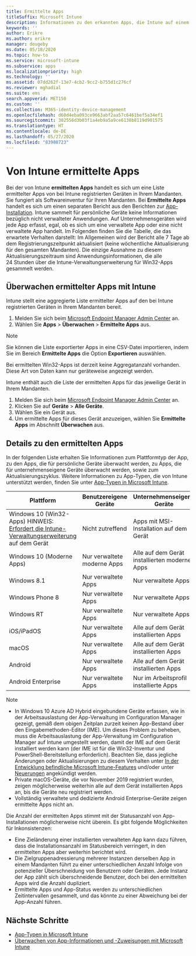 ```yaml
---
title: Ermittelte Apps
titleSuffix: Microsoft Intune
description: Informationen zu den erkannten Apps, die Intune auf einem Gerät gefunden hat.
keywords: ''
author: Erikre
ms.author: erikre
manager: dougeby
ms.date: 05/18/2020
ms.topic: how-to
ms.service: microsoft-intune
ms.subservice: apps
ms.localizationpriority: high
ms.technology: ''
ms.assetid: 07dd262f-13e7-4cb2-9cc2-b755d1c276cf
ms.reviewer: mghadial
ms.suite: ems
search.appverid: MET150
ms.custom: ''
ms.collection: M365-identity-device-management
ms.openlocfilehash: d60d4eba093ce9663abf2aa57c6461bef5a34ef1
ms.sourcegitcommit: 302556d3b03f1a4eb9a5a9ce6138b8119d901575
ms.translationtype: HT
ms.contentlocale: de-DE
ms.lasthandoff: 05/27/2020
ms.locfileid: "83988723"
---
```

# <a name="intune-discovered-apps"></a>Von Intune ermittelte Apps

Bei der von Intune **ermittelten Apps** handelt es sich um eine Liste ermittelter Apps von bei Intune registrierten Geräten in Ihrem Mandanten. Sie fungiert als Softwareinventur für Ihren Mandanten. Bei **Ermittelte Apps** handelt es sich um einen separaten Bericht aus den Berichten zur [App-Installation](apps-monitor.md). Intune sammelt für persönliche Geräte keine Informationen bezüglich nicht verwalteter Anwendungen. Auf Unternehmensgeräten wird jede App erfasst, egal, ob es sich um eine verwaltete App oder eine nicht verwaltete App handelt. Im Folgenden finden Sie die Tabelle, die das erwartete Verhalten darstellt: Im Allgemeinen wird der Bericht alle 7 Tage ab dem Registrierungszeitpunkt aktualisiert (keine wöchentliche Aktualisierung für den gesamten Mandanten). Die einzige Ausnahme zu diesem Aktualisierungszeitraum sind Anwendungsinformationen, die alle 24 Stunden über die Intune-Verwaltungserweiterung für Win32-Apps gesammelt werden.

## <a name="monitor-discovered-apps-with-intune"></a>Überwachen ermittelter Apps mit Intune

Intune stellt eine aggregierte Liste ermittelter Apps auf den bei Intune registrierten Geräten in Ihrem Mandanten bereit.

1. Melden Sie sich beim [Microsoft Endpoint Manager Admin Center](https://go.microsoft.com/fwlink/?linkid=2109431) an.
2. Wählen Sie **Apps** > **Überwachen** > **Ermittelte Apps** aus.

>[!NOTE]
>Sie können die Liste exportierter Apps in eine CSV-Datei importieren, indem Sie im Bereich **Ermittelte Apps** die Option **Exportieren** auswählen.
>
>Bei ermittelten Win32-Apps ist derzeit keine Aggregatanzahl vorhanden. Diese Art von Daten kann nur geräteweise angezeigt werden.

Intune enthält auch die Liste der ermittelten Apps für das jeweilige Gerät in Ihrem Mandanten.

1. Melden Sie sich beim [Microsoft Endpoint Manager Admin Center](https://go.microsoft.com/fwlink/?linkid=2109431) an.
2. Klicken Sie auf **Geräte** > **Alle Geräte**.
3. Wählen Sie ein Gerät aus.
4. Um ermittelte Apps für dieses Gerät anzuzeigen, wählen Sie **Ermittelte Apps** im Abschnitt **Überwachen** aus.

## <a name="details-of-discovered-apps"></a>Details zu den ermittelten Apps

In der folgenden Liste erhalten Sie Informationen zum Plattformtyp der App, zu den Apps, die für persönliche Geräte überwacht werden, zu Apps, die für unternehmenseigene Geräte überwacht werden, sowie zum Aktualisierungszyklus. Weitere Informationen zu App-Typen, die von Intune unterstützt werden, finden Sie unter [App-Typen in Microsoft Intune](apps-add.md#app-types-in-microsoft-intune).

| Plattform | Benutzereigene Geräte | Unternehmenseigene Geräte | Aktualisierungszyklus |
|------------------------------------------------------------------------|----------------------------------|--------------------------------------------------|---------------------------------------|
| Windows 10 (Win32-Apps) HINWEIS: [Erfordert die Intune-Verwaltungserweiterung](intune-management-extension.md) auf dem Gerät | Nicht zutreffend | Apps mit MSI-Installation auf dem Gerät | Alle 24 Stunden ab der Geräteregistrierung |
| Windows 10 (Moderne Apps) | Nur verwaltete moderne Apps | Alle auf dem Gerät installierten modernen Apps | Alle 7 Tage ab der Geräteregistrierung |
| Windows 8.1 | Nur verwaltete Apps | Nur verwaltete Apps | Alle 7 Tage ab der Geräteregistrierung |
| Windows Phone 8 | Nur verwaltete Apps | Nur verwaltete Apps | Alle 7 Tage ab der Geräteregistrierung |
| Windows RT | Nur verwaltete Apps | Nur verwaltete Apps | Alle 7 Tage ab der Geräteregistrierung |
| iOS/iPadOS | Nur verwaltete Apps | Alle auf dem Gerät installierten Apps | Alle 7 Tage ab der Geräteregistrierung |
| macOS | Nur verwaltete Apps | Alle auf dem Gerät installierten Apps | Alle 7 Tage ab der Geräteregistrierung |
| Android | Nur verwaltete Apps | Alle auf dem Gerät installierten Apps | Alle 7 Tage ab der Geräteregistrierung |
| Android Enterprise | Nur verwaltete Apps | Nur im Arbeitsprofil installierte Apps | Alle 7 Tage ab der Geräteregistrierung |

> [!NOTE]
> - In Windows 10 Azure AD Hybrid eingebundene Geräte erfassen, wie in der Arbeitsauslastung der App-Verwaltung im Configuration Manager gezeigt, gemäß dem obigen Zeitplan zurzeit keinen App-Bestand über den Eingabemethoden-Editor (IME). Um dieses Problem zu beheben, muss die Arbeitsauslastung der App-Verwaltung im Configuration Manager auf Intune umgestellt werden, damit der IME auf dem Gerät installiert werden kann (der IME ist für die Win32-Inventur und PowerShell-Bereitstellung erforderlich). Beachten Sie, dass jegliche Änderungen oder Aktualisierungen zu diesem Verhalten unter [In der Entwicklung befindliche Microsoft Intune-Features](../fundamentals/in-development.md) und/oder unter [Neuerungen](../fundamentals/whats-new.md) angekündigt werden.
> - Private macOS-Geräte, die vor November 2019 registriert wurden, zeigen möglicherweise weiterhin alle auf dem Gerät installierten Apps an, bis die Geräte neu registriert werden.
> - Vollständig verwaltete und dedizierte Android Enterprise-Geräte zeigen ermittelte Apps nicht an.

Die Anzahl der ermittelten Apps stimmt mit der Statusanzahl von App-Installationen möglicherweise nicht überein. Es gibt folgende Möglichkeiten für Inkonsistenzen:

- Eine Zieländerung einer installierten verwalteten App kann dazu führen, dass die Installationsanzahl im Statusbereich verringert, in den ermittelten Apps aber weiterhin berichtet wird.
- Die Zielgruppenadressierung mehrerer Instanzen derselben App in einem Mandanten führt zu einer unterschiedlichen Anzahl Infolge von potenzieller Überschneidung von Benutzern oder Geräten. Jede Instanz der App zählt sich überschneidende Benutzer, doch bei den ermittelten Apps wird die Anzahl dupliziert.
- Ermittelte Apps und App-Status werden zu unterschiedlichen Zeitintervallen gesammelt, und das könnte zu einer Abweichung bei der App-Anzahl führen.

## <a name="next-steps"></a>Nächste Schritte

- [App-Typen in Microsoft Intune](apps-add.md#app-types-in-microsoft-intune)
- [Überwachen von App-Informationen und -Zuweisungen mit Microsoft Intune](apps-monitor.md)

